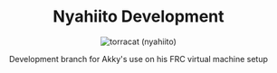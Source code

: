 <h1 align="center">
Nyahiito Development
</h1>

<p align="center">
  <img src="https://images-wixmp-ed30a86b8c4ca887773594c2.wixmp.com/f/213f11f7-b47f-4f5c-b394-1bc1e6d41f48/de0wug1-f3245890-6c81-4f3c-b162-a085f5d230d5.png/v1/fill/w_256,h_256,strp/shiny_litten__shuffle__by_noodnood966_de0wug1-fullview.png?token=eyJ0eXAiOiJKV1QiLCJhbGciOiJIUzI1NiJ9.eyJzdWIiOiJ1cm46YXBwOjdlMGQxODg5ODIyNjQzNzNhNWYwZDQxNWVhMGQyNmUwIiwiaXNzIjoidXJuOmFwcDo3ZTBkMTg4OTgyMjY0MzczYTVmMGQ0MTVlYTBkMjZlMCIsIm9iaiI6W1t7ImhlaWdodCI6Ijw9MjU2IiwicGF0aCI6IlwvZlwvMjEzZjExZjctYjQ3Zi00ZjVjLWIzOTQtMWJjMWU2ZDQxZjQ4XC9kZTB3dWcxLWYzMjQ1ODkwLTZjODEtNGYzYy1iMTYyLWEwODVmNWQyMzBkNS5wbmciLCJ3aWR0aCI6Ijw9MjU2In1dXSwiYXVkIjpbInVybjpzZXJ2aWNlOmltYWdlLm9wZXJhdGlvbnMiXX0.tmq7_Yi2pj9gsmniR11pF03wFq4bLRlM8Xr8eXGdaLI" alt="torracat (nyahiito)"/>
</p>

<p align="center">
Development branch for Akky's use on his FRC virtual machine setup
</p>
